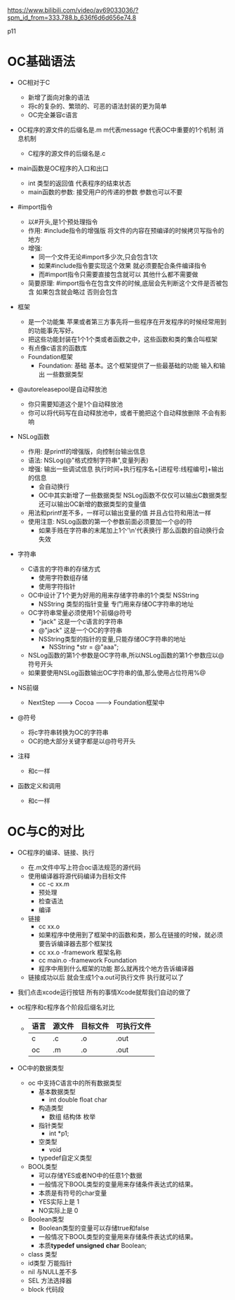 https://www.bilibili.com/video/av69033036/?spm_id_from=333.788.b_636f6d6d656e74.8

p11

# OC基础语法

- OC相对于C
  - 新增了面向对象的语法
  - 将c的复杂的、繁琐的、可恶的语法封装的更为简单
  - OC完全兼容c语言
- OC程序的源文件的后缀名是.m m代表message 代表OC中重要的1个机制 消息机制
  - C程序的源文件的后缀名是.c
- main函数是OC程序的入口和出口
  - int 类型的返回值 代表程序的结束状态
  - main函数的参数: 接受用户的传递的参数 参数也可以不要
- \#import指令
  - 以#开头,是1个预处理指令
  - 作用: #include指令的增强版 将文件的内容在预编译的时候拷贝写指令的地方
  - 增强: 
    - 同一个文件无论#import多少次,只会包含1次
    - 如果#include指令要实现这个效果 就必须要配合条件编译指令
    - 而#import指令只需要直接包含就可以 其他什么都不需要做
  - 简要原理: #import指令在包含文件的时候,底层会先判断这个文件是否被包含 如果包含就会略过 否则会包含
- 框架
  - 是一个功能集 苹果或者第三方事先将一些程序在开发程序的时候经常用到的功能事先写好。
  - 把这些功能封装在1个1个类或者函数之中，这些函数和类的集合叫框架
  - 有点像c语言的函数库
  - Foundation框架
    - Foundation: 基础 基本。这个框架提供了一些最基础的功能 输入和输出 一些数据类型
- @autoreleasepool是自动释放池
  - 你只需要知道这个是1个自动释放池
  - 你可以将代码写在自动释放池中，或者干脆把这个自动释放删除 不会有影响
- NSLog函数
  - 作用: 是printf的增强版，向控制台输出信息
  - 语法: NSLog(@"格式控制字符串",变量列表)
  - 增强: 输出一些调试信息 执行时间+执行程序名+[进程号:线程编号]+输出的信息
    - 会自动换行
    - OC中其实新增了一些数据类型 NSLog函数不仅仅可以输出C数据类型还可以输出OC新增的数据类型的变量值
  - 用法和printf差不多，一样可以输出变量的值 并且占位符和用法一样
  - 使用注意: NSLog函数的第一个参数前面必须要加一个@的符
    - 如果手贱在字符串的末尾加上1个'\n'代表换行 那么函数的自动换行会失效
- 字符串
  - C语言的字符串的存储方式
    - 使用字符数组存储
    - 使用字符指针
  - OC中设计了1个更为好用的用来存储字符串的1个类型 NSString
    - NSString 类型的指针变量 专门用来存储OC字符串的地址
  - OC字符串常量必须使用1个前缀@符号
    - "jack" 这是一个c语言的字符串
    - @"jack" 这是一个OC的字符串
    - NSString类型的指针的变量,只能存储OC字符串的地址
      - NSString *str = @"aaa";
  - NSLog函数的第1个参数是OC字符串,所以NSLog函数的第1个参数应以@符号开头
  - 如果要使用NSLog函数输出OC字符串的值,那么使用占位符用%@

- NS前缀
  - NextStep ---> Cocoa ---> Foundation框架中
- @符号
  - 将c字符串转换为OC的字符串
  - OC的绝大部分关键字都是以@符号开头
- 注释
  - 和c一样
- 函数定义和调用
  - 和c一样

# OC与C的对比

- OC程序的编译、链接、执行

  - 在.m文件中写上符合oc语法规范的源代码
  - 使用编译器将源代码编译为目标文件
    - cc -c xx.m
    - 预处理
    - 检查语法
    - 编译
  - 链接
    - cc xx.o
    - 如果程序中使用到了框架中的函数和类，那么在链接的时候，就必须要告诉编译器去那个框架找
    - cc xx.o -framework 框架名称
    - cc main.o -framework Foundation
    - 程序中用到什么框架的功能 那么就再找个地方告诉编译器
  - 链接成功以后 就会生成1个a.out可执行文件 执行就可以了

- 我们点击xcode运行按钮 所有的事情Xcode就帮我们自动的做了

- oc程序和c程序各个阶段后缀名对比

  - | 语言 | 源文件 | 目标文件 | 可执行文件 |
    | ---- | ------ | -------- | ---------- |
    | c    | .c     | .o       | .out       |
    | oc   | .m     | .o       | .out       |

- OC中的数据类型
  - oc 中支持C语言中的所有数据类型
    - 基本数据类型
      - int double float char
    - 构造类型
      - 数组 结构体 枚举
    - 指针类型
      - int *p1;
    - 空类型
      - void
    - typedef自定义类型
  - BOOL类型
    - 可以存储YES或者NO中的任意1个数据
    - 一般情况下BOOL类型的变量用来存储条件表达式的结果。
    - 本质是有符号的char变量 
    - YES实际上是 1 
    - NO实际上是 0
  - Boolean类型
    - Boolean类型的变量可以存储true和false
    - 一般情况下BOOL类型的变量用来存储条件表达式的结果。
    - 本质**typedef** **unsigned** **char** Boolean;
  - class 类型
  - id类型 万能指针
  - nil 与NULL差不多
  - SEL 方法选择器
  - block 代码段